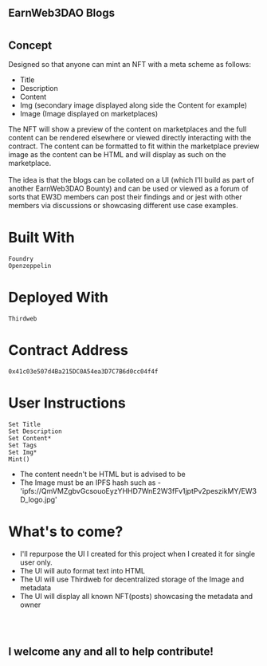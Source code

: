 ## EarnWeb3DAO Blogs

#

## Concept

Designed so that anyone can mint an NFT with a meta scheme as follows:

<ul>
<li>Title</li>
<li>Description</li>
<li>Content</li>
<li>Img (secondary image displayed along side the Content for example)</li>
<li>Image (Image displayed on marketplaces)</li>
</ul>
The NFT will show a preview of the content on marketplaces and the full content can be rendered elsewhere or viewed directly interacting with the contract. The content can be formatted to fit within the marketplace preview image as the content can be HTML and will display as such on the marketplace. 
<br/> <br/>
The idea is that the blogs can be collated on a UI (which I'll build as part of another EarnWeb3DAO Bounty) and can be used or viewed as a forum of sorts that EW3D members can post their findings and or jest with other members via discussions or showcasing different use case examples.

<br/>

# Built With

```
Foundry
Openzeppelin
```

# Deployed With

```
Thirdweb
```

# Contract Address

```
0x41c03e507d4Ba215DC0A54ea3D7C7B6d0cc04f4f
```

# User Instructions

```
Set Title
Set Description
Set Content*
Set Tags
Set Img*
Mint()
```

- The content needn't be HTML but is advised to be
- The Image must be an IPFS hash such as - 'ipfs://QmVMZgbvGcsouoEyzYHHD7WnE2W3fFv1jptPv2peszikMY/EW3D_logo.jpg'

# What's to come?

- I'll repurpose the UI I created for this project when I created it for single user only.
- The UI will auto format text into HTML
- The UI will use Thirdweb for decentralized storage of the Image and metadata
- The UI will display all known NFT(posts) showcasing the metadata and owner
  <br/>
  <br/>
  <br/>

#

## I welcome any and all to help contribute!

#
